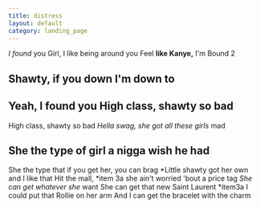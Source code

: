 ```yaml
---
title: distress
layout: default
category: landing_page
---
```

*I found* you
Girl, I like being around you
Feel **like Kanye,** I'm Bound 2
## Shawty, if you down I'm down to
## Yeah, I found you High class, shawty so bad
High class, shawty so bad
*Hella swag, she got all these girls* mad
## She the type of girl a nigga wish he had
She the type that if you get her, you can brag
*Little shawty got her own and I like that
Hit the mall,
*item 3a she ain't worried 'bout a price tag
*She can get whatever she* want
 She can get that new Saint Laurent
 *item3a I could put that Rollie on her arm
And I can get the bracelet with the charm
